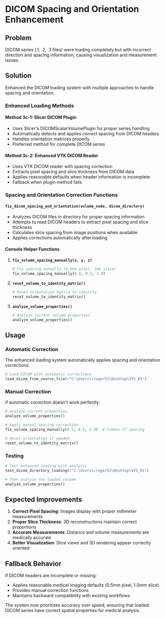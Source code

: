 # DICOM Spacing and Orientation Enhancement

## Problem
DICOM series (.1, .2, .3 files) were loading completely but with incorrect direction and spacing information, causing visualization and measurement issues.

## Solution
Enhanced the DICOM loading system with multiple approaches to handle spacing and orientation:

### Enhanced Loading Methods

#### Method 3c-1: Slicer DICOM Plugin
- Uses Slicer's DICOMScalarVolumePlugin for proper series handling
- Automatically detects and applies correct spacing from DICOM headers
- Handles orientation matrices properly
- Preferred method for complete DICOM series

#### Method 3c-2: Enhanced VTK DICOM Reader
- Uses VTK DICOM reader with spacing correction
- Extracts pixel spacing and slice thickness from DICOM data
- Applies reasonable defaults when header information is incomplete
- Fallback when plugin method fails

### Spacing and Orientation Correction Functions

#### `fix_dicom_spacing_and_orientation(volume_node, dicom_directory)`
- Analyzes DICOM files in directory for proper spacing information
- Attempts to read DICOM headers to extract pixel spacing and slice thickness
- Calculates slice spacing from image positions when available
- Applies corrections automatically after loading

#### Console Helper Functions

1. **`fix_volume_spacing_manually(x, y, z)`**
   ```python
   # Fix spacing manually (0.5mm pixel, 1mm slice)
   fix_volume_spacing_manually(0.5, 0.5, 1.0)
   ```

2. **`reset_volume_to_identity_matrix()`**
   ```python
   # Reset orientation matrix to identity
   reset_volume_to_identity_matrix()
   ```

3. **`analyze_volume_properties()`**
   ```python
   # Analyze current volume properties
   analyze_volume_properties()
   ```

## Usage

### Automatic Correction
The enhanced loading system automatically applies spacing and orientation corrections:

```python
# Load DICOM with automatic corrections
load_dicom_from_source_file(r"C:\Users\croger52\Desktop\SYS_01")
```

### Manual Correction
If automatic correction doesn't work perfectly:

```python
# Analyze current properties
analyze_volume_properties()

# Apply manual spacing correction
fix_volume_spacing_manually(0.5, 0.5, 1.0)  # Common CT spacing

# Reset orientation if needed
reset_volume_to_identity_matrix()
```

### Testing
```python
# Test enhanced loading with analysis
test_dicom_directory_loading(r"C:\Users\croger52\Desktop\SYS_01")

# Then analyze the loaded volume
analyze_volume_properties()
```

## Expected Improvements

1. **Correct Pixel Spacing**: Images display with proper millimeter measurements
2. **Proper Slice Thickness**: 3D reconstructions maintain correct proportions  
3. **Accurate Measurements**: Distance and volume measurements are medically accurate
4. **Better Visualization**: Slice views and 3D rendering appear correctly oriented

## Fallback Behavior

If DICOM headers are incomplete or missing:
- Applies reasonable medical imaging defaults (0.5mm pixel, 1.0mm slice)
- Provides manual correction functions
- Maintains backward compatibility with existing workflows

The system now prioritizes accuracy over speed, ensuring that loaded DICOM series have correct spatial properties for medical analysis.